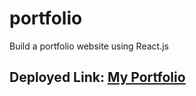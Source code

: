 # portfolio
Build a portfolio website using React.js
## Deployed Link: [My Portfolio](portfolio-six-rouge-71.vercel.app)
